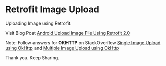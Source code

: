 # Retrofit Image Upload

Uploading Image using Retrofit.

Visit Blog Post [Android Upload Image File Using Retrofit 2.0](http://www.pratikbutani.com/2016/06/android-upload-image-file-using-retrofit-2-0/)


Note: Follow answers for **OKHTTP** on StackOverflow [Single Image Upload using OkHttp](http://stackoverflow.com/a/34127008/1318946) and [Multiple Image Upload using OkHttp](http://stackoverflow.com/a/34411666/1318946)

Thank you. Keep Sharing.